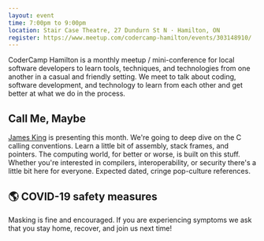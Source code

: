 ```yaml
---
layout: event
time: 7:00pm to 9:00pm
location: Stair Case Theatre, 27 Dundurn St N · Hamilton, ON
register: https://www.meetup.com/codercamp-hamilton/events/303148910/
---
```


CoderCamp Hamilton is a monthly meetup / mini-conference for local software developers to learn tools, techniques, and technologies from one another in a casual and friendly setting. We meet to talk about coding, software development, and technology to learn from each other and get better at what we do in the process.

## Call Me, Maybe

[James King](https://agentultra.com) is presenting this month.  We're going to deep dive on the C calling conventions. Learn a little bit of assembly, stack frames, and pointers.  The computing world, for better or worse, is built on this stuff.  Whether you're interested in compilers, interoperability, or security there's a little bit here for everyone.  Expected dated, cringe pop-culture references.

## 🌎 COVID-19 safety measures

Masking is fine and encouraged. If you are experiencing symptoms we ask that you stay home, recover, and join us next time!
